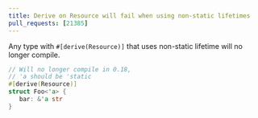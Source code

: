 ```yaml
---
title: Derive on Resource will fail when using non-static lifetimes
pull_requests: [21385]
---
```


Any type with `#[derive(Resource)]` that uses non-static lifetime will no longer compile.

```rust
// Will no longer compile in 0.18,
// 'a should be 'static
#[derive(Resource)]
struct Foo<'a> {
   bar: &'a str
}
```
